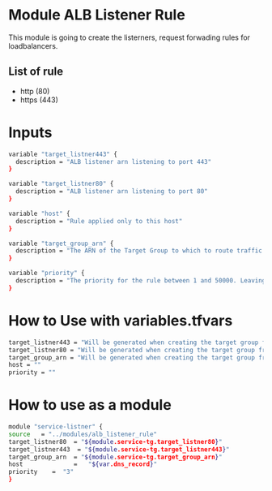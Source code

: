 # Module ALB Listener Rule

This module is going to create the listerners, request forwading rules for loadbalancers.

##  List of rule
- http (80)
- https (443)

# Inputs
```sh
variable "target_listner443" {
  description = "ALB listener arn listening to port 443"
}

variable "target_listner80" {
  description = "ALB listener arn listening to port 80"
}

variable "host" {
  description = "Rule applied only to this host"
}

variable "target_group_arn" {
  description = "The ARN of the Target Group to which to route traffic. Required if type is forward"
}

variable "priority" {
  description = "The priority for the rule between 1 and 50000. Leaving it unset will automatically set the rule with next available priority after currently existing highest rule. A listener can't have multiple rules with the same priority"
}
```

# How to Use with variables.tfvars
```sh
target_listner443 = "Will be generated when creating the target group from modules"
target_listner80 = "Will be generated when creating the target group from modules"
target_group_arn = "Will be generated when creating the target group from modules"
host = ""
priority = ""
```

# How to use as a module
```sh
module "service-listner" {
source   = "../modules/alb_listener_rule"
target_listner80  = "${module.service-tg.target_listner80}"
target_listner443  = "${module.service-tg.target_listner443}"
target_group_arn  = "${module.service-tg.target_group_arn}"
host              =   "${var.dns_record}"
priority    =  "3"
}
```